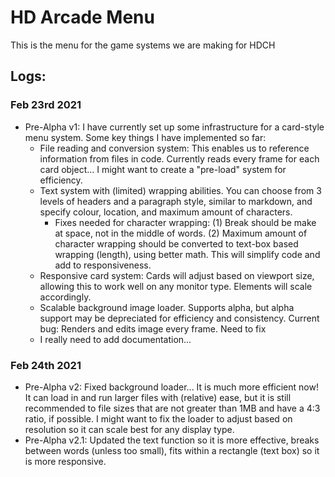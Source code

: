 # HD Arcade Menu
 This is the menu for the game systems we are making for HDCH

## Logs:

### Feb 23rd 2021
- Pre-Alpha v1: I have currently set up some infrastructure for a card-style menu system. Some key things I have implemented so far:
	- File reading and conversion system: This enables us to reference information from files in code. Currently reads every frame for each card object... I might want to create a "pre-load" system for efficiency.
	- Text system with (limited) wrapping abilities. You can choose from 3 levels of headers and a paragraph style, similar to markdown, and specify colour, location, and maximum amount of characters.
		- Fixes needed for character wrapping: (1) Break should be make at space, not in the middle of words. (2) Maximum amount of character wrapping should be converted to text-box based wrapping (length), using better math. This will simplify code and add to responsiveness.
	- Responsive card system: Cards will adjust based on viewport size, allowing this to work well on any monitor type. Elements will scale accordingly.
	- Scalable background image loader. Supports alpha, but alpha support may be depreciated for efficiency and consistency. Current bug: Renders and edits image every frame. Need to fix
	- I really need to add documentation...

### Feb 24th 2021
 - Pre-Alpha v2: Fixed background loader... It is much more efficient now! It can load in and run larger files with (relative) ease, but it is still recommended to file sizes that are not greater than 1MB and have a 4:3 ratio, if possible. I might want to fix the loader to adjust based on resolution so it can scale best for any display type.
 - Pre-Alpha v2.1: Updated the text function so it is more effective, breaks between words (unless too small), fits within a rectangle (text box) so it is more responsive.
